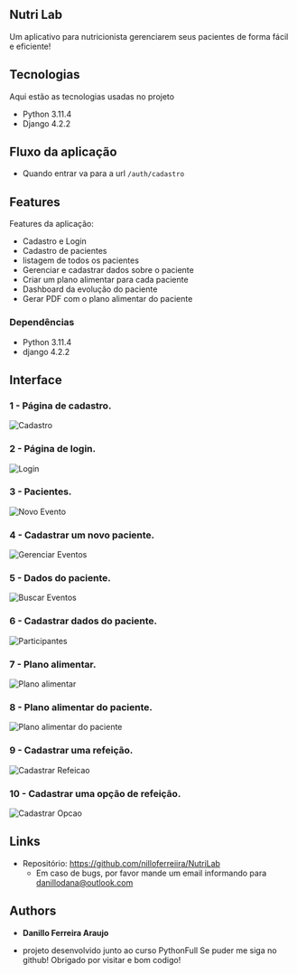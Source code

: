 ## Nutri Lab 

Um aplicativo para nutricionista gerenciarem seus pacientes de forma fácil e eficiente!

## Tecnologias 

Aqui estão as tecnologias usadas no projeto

* Python  3.11.4
* Django  4.2.2

## Fluxo da aplicação 

* Quando entrar va para a url `/auth/cadastro`

## Features

Features da aplicação:
 - Cadastro e Login
 - Cadastro de pacientes
 - listagem de todos os pacientes
 - Gerenciar e cadastrar dados sobre o paciente
 - Criar um plano alimentar para cada paciente
 - Dashboard da evolução do paciente
 - Gerar PDF com o plano alimentar do paciente

### Dependências
  - Python 3.11.4
  - django 4.2.2

## Interface 

### 1 - Página de cadastro.

![Cadastro](/readme-img/cadastro.png)

### 2 - Página de login.

![Login](/readme-img/login.png)

### 3 - Pacientes.

![Novo Evento](/readme-img/pacientes.png)

### 4 - Cadastrar um novo paciente.

![Gerenciar Eventos](/readme-img/cadastrar_paciente.png)

### 5 - Dados do paciente.

![Buscar Eventos](/readme-img/dados.png)

### 6 - Cadastrar dados do paciente.

![Participantes](/readme-img/dados_paciente.png)

### 7 - Plano alimentar.

![Plano alimentar](/readme-img/plano_alimentar_listar.png)

### 8 - Plano alimentar do paciente.

![Plano alimentar do paciente](/readme-img/plano_alimentar_paciente.png)

### 9 - Cadastrar uma refeição.

![Cadastrar Refeicao](/readme-img/refeicao.png)

### 10 - Cadastrar uma opção de refeição.

![Cadastrar Opcao](/readme-img/opcao.png)


## Links
  - Repositório: https://github.com/nilloferreiira/NutriLab
    - Em caso de bugs, por favor mande um email informando para danillodana@outlook.com

  ## Authors

  * **Danillo Ferreira Araujo** 
  - projeto desenvolvido junto ao curso PythonFull
  Se puder me siga no github!
  Obrigado por visitar e bom codigo!